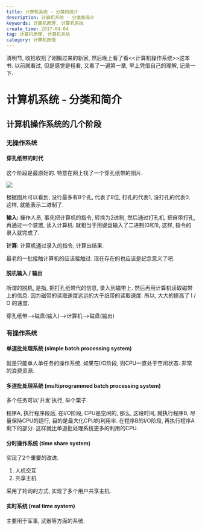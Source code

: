 ```yaml
---
title: 计算机系统 - 分类和简介
description: 计算机系统 - 分类和简介
keywords: 计算机原理, 计算机系统
create_time: 2017-04-04
tag: 计算机原理, 计算机系统
category: 计算机原理
---
```


清明节, 收拾收拾了刚搬过来的新家, 然后晚上看了看<<计算机操作系统>>这本书. 以前就看过, 但是感觉是粗看, 又看了一遍第一章, 早上凭借自己的理解, 记录一下.

# 计算机系统 - 分类和简介

## 计算机操作系统的几个阶段

### 无操作系统

#### 穿孔纸带的时代

这个阶段是最原始的. 特意在网上找了一个穿孔纸带的图片. 

![](/images/14912694374540.jpg)

根据图片可以看到, 没行最多有8个孔, 代表了8位, 打孔的代表1, 没打孔的代表0, 这样, 就能表示二进制了. 

**输入:**
操作人员, 事先把计算机的指令, 转换为2进制, 然后通过打孔机, 把自带打孔, 再通过一个装置, 读入计算机. 就相当于用键盘输入了二进制(0和1), 这样, 指令的录入就完成了.  

**计算:**
计算机通过录入的指令, 计算出结果.

最老的一批接触计算机的应该接触过. 现在存在的也应该是纪念意义了吧. 

####  脱机输入 / 输出

所谓的脱机, 是指, 把打孔纸带代的信息, 录入到磁带上. 然后再用计算机读取磁带上的信息. 因为磁带的读取速度远远的大于纸带的读取速度. 所以, 大大的提高了 I / O 的速度. 

穿孔纸带-->磁盘(输入)-->计算机-->磁盘(输出)

### 有操作系统

#### 单道批处理系统 (simple batch processing system)

就是只能单人单任务的操作系统. 如果在I/O阶段, 则CPU一直处于空闲状态. 非常的浪费资源. 

#### 多道批处理系统 (multiprogrammed batch processing system)

多个任务可以'并发'执行, 举个栗子.

程序A, 执行程序段后, 在I/O阶段, CPU是空闲的, 那么, 这段时间, 就执行程序B, 尽量保持CPU的运行, 目的是最大化CPU的利用率. 在程序B的I/O阶段, 再执行程序A剩下的部分. 这样就比单道批处理系统更多的利用的CPU. 

#### 分时操作系统 (time share system)

实现了2个重要的改进.

1. 人机交互
2. 共享主机

采用了轮询的方式, 实现了多个用户共享主机. 

#### 实时系统 (real time system)

主要用于军事, 武器等方面的系统. 




